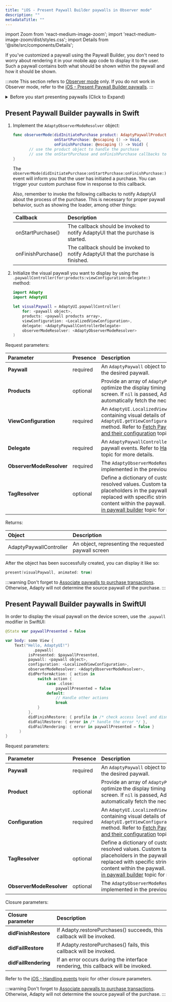 ```yaml
---
title: "iOS - Present Paywall Builder paywalls in Observer mode"
description: ""
metadataTitle: ""
---
```


import Zoom from 'react-medium-image-zoom';
import 'react-medium-image-zoom/dist/styles.css';
import Details from '@site/src/components/Details';

If you've customized a paywall using the Paywall Builder, you don't need to worry about rendering it in your mobile app code to display it to the user. Such a paywall contains both what should be shown within the paywall and how it should be shown.

:::note
This section refers to [Observer mode](observer-vs-full-mode) only. If you do not work in Observer mode, refer to the [iOS - Present Paywall Builder paywalls](ios-present-paywalls).
:::

<details>
   <summary>Before you start presenting paywalls (Click to Expand)</summary>

   1. Set up initial integration of Adapty [with the Google Play](initial-android) and [with the App Store](initial_ios). 
2. Install and configure Adapty SDK. Make sure to set the `observerMode` parameter to `true`. Refer to our framework-specific instructions [for iOS](sdk-installation-ios#configure-adapty-sdk), [for Android](sdk-installation-android), [for Flutter](sdk-installation-flutter#configure-adapty-sdks-for-ios), [for React Native](sdk-installation-reactnative#configure-adapty-sdks), and [for Unity](sdk-installation-unity#initiate-adapty-unity-plugin-on-ios).
3. [Create products](create-product) in the Adapty Dashboard.
4. [Configure paywalls, assign products to them](create-paywall), and customize them using Paywall Builder in the Adapty Dashboard.
5. [Create placements and assign your paywalls to them](create-placement) in the Adapty Dashboard.
6. [Fetch Paywall Builder paywalls and their configuration](get-pb-paywalls) in your mobile app code.
</details>

## Present Paywall Builder paywalls in Swift

1. Implement the `AdaptyObserverModeResolver` object:

   ```swift title="Swift"
   func observerMode(didInitiatePurchase product: AdaptyPaywallProduct,
                     onStartPurchase: @escaping () -> Void,
                     onFinishPurchase: @escaping () -> Void) {
          // use the product object to handle the purchase
          // use the onStartPurchase and onFinishPurchase callbacks to notify AdaptyUI about the process of the purchase
   }
   ```

   The `observerMode(didInitiatePurchase:onStartPurchase:onFinishPurchase:)` event will inform you that the user has initiated a purchase. You can trigger your custom purchase flow in response to this callback.

   Also, remember to invoke the following callbacks to notify AdaptyUI about the process of the purchase. This is necessary for proper paywall behavior, such as showing the loader, among other things:

   | Callback           | Description                                                                      |
   | :----------------- | :------------------------------------------------------------------------------- |
   | onStartPurchase()  | The callback should be invoked to notify AdaptyUI that the purchase is started.  |
   | onFinishPurchase() | The callback should be invoked to notify AdaptyUI that the purchase is finished. |

2. Initialize the visual paywall you want to display by using the  `.paywallController(for:products:viewConfiguration:delegate:)` method:

   ```swift title="Swift"
   import Adapty
   import AdaptyUI
   
   let visualPaywall = AdaptyUI.paywallController(
       for: <paywall object>,
       products: <paywall products array>,
       viewConfiguration: <LocalizedViewConfiguration>,
       delegate: <AdaptyPaywallControllerDelegate>
       observerModeResolver: <AdaptyObserverModeResolver>
   )
   ```

Request parameters:

| Parameter                | Presence | Description                                                                                                                                                                                                                                                                                                           |
| :----------------------- | :------- | :-------------------------------------------------------------------------------------------------------------------------------------------------------------------------------------------------------------------------------------------------------------------------------------------------------------------- |
| **Paywall**              | required | An `AdaptyPaywall` object to obtain a controller for the desired paywall.                                                                                                                                                                                                                                             |
| **Products**             | optional | Provide an array of `AdaptyPaywallProducts` to optimize the display timing of products on the screen. If `nil` is passed, AdaptyUI will automatically fetch the necessary products.                                                                                                                                   |
| **ViewConfiguration**    | required | An `AdaptyUI.LocalizedViewConfiguration` object containing visual details of the paywall. Use the `AdaptyUI.getViewConfiguration(paywall:locale:)` method.  Refer to [Fetch Paywall Builder paywalls and their configuration](get-pb-paywalls) topic for more details.                                            |
| **Delegate**             | required | An `AdaptyPaywallControllerDelegate` to listen to paywall events. Refer to [Handling paywall events](ios-handling-events) topic for more details.                                                                                                                                                                 |
| **ObserverModeResolver** | required | The  `AdaptyObserverModeResolver` object you've implemented in the previous step                                                                                                                                                                                                                                      |
| **TagResolver**          | optional | Define a dictionary of custom tags and their resolved values. Custom tags serve as placeholders in the paywall content, dynamically replaced with specific strings for personalized content within the paywall. Refer to [Custom tags in paywall builder](custom-tags-in-paywall-builder) topic for more details. |

Returns:

| Object                  | Description                                          |
| :---------------------- | :--------------------------------------------------- |
| AdaptyPaywallController | An object, representing the requested paywall screen |

After the object has been successfully created, you can display it like so: 

```swift title="Swift"
present(visualPaywall, animated: true)
```

:::warning
Don't forget to [Associate paywalls to purchase transactions](associate-paywalls-to-transactions). Otherwise, Adapty will not determine the source paywall of the purchase.
:::

## Present Paywall Builder paywalls in SwiftUI

In order to display the visual paywall on the device screen, use the `.paywall` modifier in SwiftUI:

```swift title="SwiftUI"
@State var paywallPresented = false

var body: some View {
	Text("Hello, AdaptyUI!")
			.paywall(
          isPresented: $paywallPresented,
          paywall: <paywall object>,
          configuration: <LocalizedViewConfiguration>,
          observerModeResolver: <AdaptyObserverModeResolver>,
          didPerformAction: { action in
              switch action {
                  case .close:
                      paywallPresented = false
                  default:
                      // Handle other actions
                      break
              }
          },
          didFinishRestore: { profile in /* check access level and dismiss */  },
          didFailRestore: { error in /* handle the error */ },
          didFailRendering: { error in paywallPresented = false }
      )
}
```

Request parameters:

| Parameter                | Presence | Description                                                                                                                                                                                                                                                                                                            |
| :----------------------- | :------- | :--------------------------------------------------------------------------------------------------------------------------------------------------------------------------------------------------------------------------------------------------------------------------------------------------------------------- |
| **Paywall**              | required | An `AdaptyPaywall` object to obtain a controller for the desired paywall.                                                                                                                                                                                                                                              |
| **Product**              | optional | Provide an array of `AdaptyPaywallProducts` to optimize the display timing of products on the screen. If `nil` is passed, AdaptyUI will automatically fetch the necessary products.                                                                                                                                    |
| **Configuration**        | required | An `AdaptyUI.LocalizedViewConfiguration` object containing visual details of the paywall. Use the `AdaptyUI.getViewConfiguration(paywall:locale:)` method.  Refer to [Fetch Paywall Builder paywalls and their configuration](get-pb-paywalls) topic for more details.                                             |
| **TagResolver**          | optional | Define a dictionary of custom tags and their resolved values. Custom tags serve as placeholders in the paywall content, dynamically replaced with specific strings for personalized content within the paywall. Refer to [Custom tags in paywall builder](custom-tags-in-paywall-builder)  topic for more details. |
| **ObserverModeResolver** | optional | The `AdaptyObserverModeResolver` object you've implemented in the previous step                                                                                                                                                                                                                                        |

Closure parameters:

| Closure parameter    | Description                                                                       |
| :------------------- | :-------------------------------------------------------------------------------- |
| **didFinishRestore** | If Adapty.restorePurchases() succeeds, this callback will be invoked.             |
| **didFailRestore**   | If Adapty.restorePurchases() fails, this callback will be invoked.                |
| **didFailRendering** | If an error occurs during the interface rendering, this callback will be invoked. |

Refer to the [iOS - Handling events](ios-handling-events) topic for other closure parameters.

:::warning
Don't forget to [Associate paywalls to purchase transactions](associate-paywalls-to-transactions). Otherwise, Adapty will not determine the source paywall of the purchase.
:::